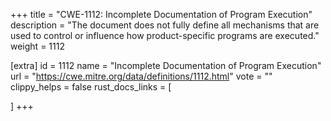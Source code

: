 +++
title = "CWE-1112: Incomplete Documentation of Program Execution"
description	= "The document does not fully define all mechanisms that are used to control or influence how product-specific programs are executed."
weight = 1112

[extra]
id = 1112
name = "Incomplete Documentation of Program Execution"
url = "https://cwe.mitre.org/data/definitions/1112.html"
vote = ""
clippy_helps = false
rust_docs_links = [
	
]
+++

